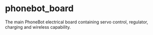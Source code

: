 # phonebot_board
The main PhoneBot electrical board containing servo control, regulator, charging and wireless capability.

